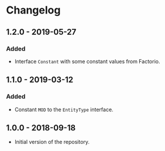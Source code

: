 # Changelog

## 1.2.0 - 2019-05-27

### Added

- Interface `Constant` with some constant values from Factorio.

## 1.1.0 - 2019-03-12

### Added

- Constant `MOD` to the `EntityType` interface.

## 1.0.0 - 2018-09-18

- Initial version of the repository.
